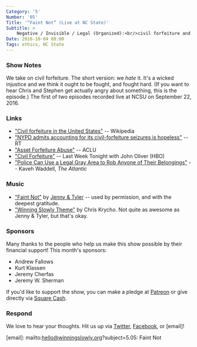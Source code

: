```yaml
---
Category: '5'
Number: '05'
Title: '“Faint Not” (Live at NC State)'
Subtitle: >
    Negative / Invisible / Legal (Organized):<br/>civil forfeiture and entrenched legal evil
Date: 2016-10-04 08:00
Tags: ethics, NC State
---
```


### Show Notes

We take on civil forfeiture. The short version: we *hate* it. It's a wicked injustice and we think it ought to be fought, and fought hard. (If you want to hear Chris and Stephen get actually angry about something, this is the episode.) The first of two episodes recorded live at NCSU on September 22, 2016.

### Links

- ["Civil forfeiture in the United States"](https://en.wikipedia.org/wiki/Civil_forfeiture_in_the_United_States) -- Wikipedia
- ["NYPD admits accounting for its civil-forfeiture seizures is hopeless"](https://www.rt.com/usa/359913-nypd-civil-forfeiture-data/) -- RT
- ["Asset Forfeiture Abuse"](https://www.aclu.org/issues/criminal-law-reform/reforming-police-practices/asset-forfeiture-abuse) -- ACLU
- ["Civil Forfeiture"](https://www.youtube.com/watch?v=3kEpZWGgJks) -- Last Week Tonight with John Oliver (HBO)
- ["Police Can Use a Legal Gray Area to Rob Anyone of Their Belongings"](http://www.theatlantic.com/technology/archive/2016/08/how-police-use-a-legal-gray-area-to-rob-suspects-of-their-belongings/495740/?utm_source=nl-atlantic-weekly-081916) -- Kaveh Waddell, _The Atlantic_

### Music

- ["Faint Not"](https://itunes.apple.com/us/album/10-000-miles-live-in-2015/id1134419827) by [Jenny & Tyler](http://jennyandtyler.com) -- used by permission, and with the deepest gratitude.
- ["Winning Slowly Theme"](https://soundcloud.com/chriskrycho/winning-slowly) by Chris Krycho. Not quite as awesome as Jenny & Tyler, but that's okay.


### Sponsors

Many thanks to the people who help us make this show possible by their financial
support! This month's sponsors:

  - Andrew Fallows
  - Kurt Klassen
  - Jeremy Cherfas
  - Jeremy W. Sherman

If you'd like to support the show, you can make a pledge at [Patreon] or give
directly via [Square Cash].

[Patreon]: https://www.patreon.com/winningslowly
[Square Cash]: https://cash.me/$winningslowly


### Respond

We love to hear your thoughts. Hit us up via [Twitter], [Facebook], or [email]!

[Twitter]: //www.twitter.com/winningslowly
[Facebook]: //www.facebook.com/winningslowlypodcast
[email]: mailto:hello@winningslowly.org?subject=5.05: Faint Not

